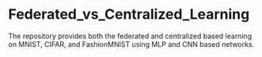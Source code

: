 # Federated_vs_Centralized_Learning
The repository provides both the federated and centralized based learning on MNIST, CIFAR, and FashionMNIST using MLP and CNN based networks.
